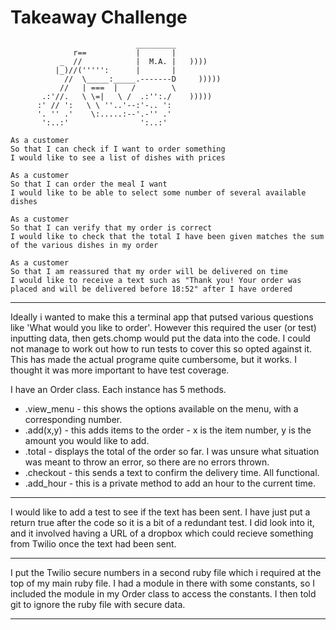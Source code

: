 Takeaway Challenge
==================
```
                            _________
              r==           |       |
           _  //            |  M.A. |   ))))
          |_)//(''''':      |       |
            //  \_____:_____.-------D     )))))
           //   | ===  |   /        \
       .:'//.   \ \=|   \ /  .:'':./    )))))
      :' // ':   \ \ ''..'--:'-.. ':
      '. '' .'    \:.....:--'.-'' .'
       ':..:'                ':..:'

 ```

```
As a customer
So that I can check if I want to order something
I would like to see a list of dishes with prices

As a customer
So that I can order the meal I want
I would like to be able to select some number of several available dishes

As a customer
So that I can verify that my order is correct
I would like to check that the total I have been given matches the sum of the various dishes in my order

As a customer
So that I am reassured that my order will be delivered on time
I would like to receive a text such as "Thank you! Your order was placed and will be delivered before 18:52" after I have ordered
```

-----------------------------------------------

Ideally i wanted to make this a terminal app that putsed various questions like 'What would you like to order'. However this required the user (or test) inputting data, then gets.chomp would put the data into the code. I could not manage to work out how to run tests to cover this so opted against it. This has made the actual programe quite cumbersome, but it works. I thought it was more important to have test coverage.

I have an Order class. Each instance has 5 methods.

 - .view_menu - this shows the options available on the menu, with a corresponding number.
 - .add(x,y) - this adds items to the order - x is the item number, y is the amount you would like to add.
 - .total - displays the total of the order so far. I was unsure what situation was meant to throw an error, so there are no errors thrown.
 - .checkout - this sends a text to confirm the delivery time. All functional.
 - .add_hour - this is a private method to add an hour to the current time.

-----------------------------------------

I would like to add a test to see if the text has been sent. I have just put a return true after the code so it is a bit of a redundant test. I did look into it, and it involved having a URL of a dropbox which could recieve something from Twilio once the text had been sent.

--------------------------------------------

I put the Twilio secure numbers in a second ruby file which i required at the top of my main ruby file. I had a module in there with some constants, so I included the module in my Order class to access the constants. I then told git to ignore the ruby file with secure data.

-----------------------------------------------------

